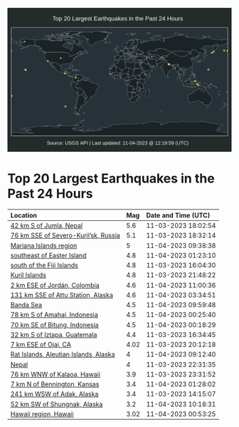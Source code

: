 ![Map](./map.png)

# Top 20 Largest Earthquakes in the Past 24 Hours

| Location | Mag | Date and Time (UTC) |
|:---|:---|:---|
| [42 km S of Jumla, Nepal](https://earthquake.usgs.gov/earthquakes/eventpage/us7000l8p5) | 5.6 | 11-03-2023 18:02:54 |
| [76 km SSE of Severo-Kuril’sk, Russia](https://earthquake.usgs.gov/earthquakes/eventpage/us7000l8pk) | 5.1 | 11-03-2023 18:32:14 |
| [Mariana Islands region](https://earthquake.usgs.gov/earthquakes/eventpage/us7000l8um) | 5 | 11-04-2023 09:38:38 |
| [southeast of Easter Island](https://earthquake.usgs.gov/earthquakes/eventpage/us7000l8t0) | 4.8 | 11-04-2023 01:23:10 |
| [south of the Fiji Islands](https://earthquake.usgs.gov/earthquakes/eventpage/us7000l8mf) | 4.8 | 11-03-2023 16:04:30 |
| [Kuril Islands](https://earthquake.usgs.gov/earthquakes/eventpage/us7000l8rm) | 4.8 | 11-03-2023 21:48:22 |
| [2 km ESE of Jordán, Colombia](https://earthquake.usgs.gov/earthquakes/eventpage/us7000l8uy) | 4.6 | 11-04-2023 11:00:36 |
| [131 km SSE of Attu Station, Alaska](https://earthquake.usgs.gov/earthquakes/eventpage/us7000l8t9) | 4.6 | 11-04-2023 03:34:51 |
| [Banda Sea](https://earthquake.usgs.gov/earthquakes/eventpage/us7000l8up) | 4.5 | 11-04-2023 09:59:48 |
| [78 km S of Amahai, Indonesia](https://earthquake.usgs.gov/earthquakes/eventpage/us7000l8s5) | 4.5 | 11-04-2023 00:25:40 |
| [70 km SE of Bitung, Indonesia](https://earthquake.usgs.gov/earthquakes/eventpage/us7000l8s4) | 4.5 | 11-04-2023 00:18:29 |
| [32 km S of Iztapa, Guatemala](https://earthquake.usgs.gov/earthquakes/eventpage/us7000l8mz) | 4.4 | 11-03-2023 16:34:45 |
| [7 km ESE of Ojai, CA](https://earthquake.usgs.gov/earthquakes/eventpage/ci39706674) | 4.02 | 11-03-2023 20:12:18 |
| [Rat Islands, Aleutian Islands, Alaska](https://earthquake.usgs.gov/earthquakes/eventpage/us7000l8uf) | 4 | 11-04-2023 09:12:40 |
| [Nepal](https://earthquake.usgs.gov/earthquakes/eventpage/us7000l8rr) | 4 | 11-03-2023 22:31:35 |
| [76 km WNW of Kalaoa, Hawaii](https://earthquake.usgs.gov/earthquakes/eventpage/hv73638622) | 3.9 | 11-03-2023 23:31:52 |
| [7 km N of Bennington, Kansas](https://earthquake.usgs.gov/earthquakes/eventpage/us7000l8sp) | 3.4 | 11-04-2023 01:28:02 |
| [241 km WSW of Adak, Alaska](https://earthquake.usgs.gov/earthquakes/eventpage/us7000l8me) | 3.4 | 11-03-2023 14:15:07 |
| [52 km SW of Shungnak, Alaska](https://earthquake.usgs.gov/earthquakes/eventpage/ak023e5jl5ox) | 3.2 | 11-04-2023 10:18:31 |
| [Hawaii region, Hawaii](https://earthquake.usgs.gov/earthquakes/eventpage/hv73638662) | 3.02 | 11-04-2023 00:53:25 |
